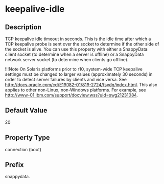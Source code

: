 # keepalive-idle

## Description

TCP keepalive idle timeout in seconds. This is the idle time after which a TCP keepalive probe is sent over the socket to determine if the other side of the socket is alive. You can use this property with either a SnappyData client socket (to determine when a server is offline) or a SnappyData network server socket (to determine when clients go offline). 

!!!Note 
	On Solaris platforms prior to r10, system-wide TCP keepalive settings must be changed to larger values (approximately 30 seconds) in order to detect server failures by clients and vice versa. See <a href="http://docs.oracle.com/cd/E19082-01/819-2724/fsvdg/index.html" class="uri" class="xref">http://docs.oracle.com/cd/E19082-01/819-2724/fsvdg/index.html</a>. This also applies to other non-Linux, non-Windows platforms. For example, see <a href="http://www-01.ibm.com/support/docview.wss?uid=swg21231084" class="uri" class="xref">http://www-01.ibm.com/support/docview.wss?uid=swg21231084</a>. </p>

## Default Value

20

## Property Type

connection (boot)

## Prefix

snappydata.
